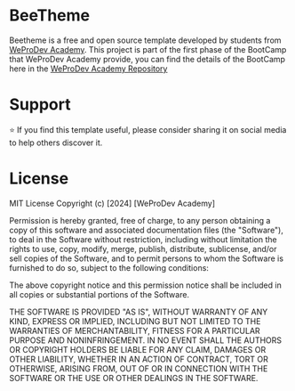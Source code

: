 # BeeTheme
Beetheme is a free and open source template developed by students from [WeProDev Academy](https://weprodev.com).
This project is part of the first phase of the BootCamp that WeProDev Academy provide, you can find the details of the BootCamp here in the [WeProDev Academy Repository](https://github.com/weprodev/Academy)

# Support 
⭐ If you find this template useful, please consider sharing it on social media to help others discover it.

# License
MIT License
Copyright (c) [2024] [WeProDev Academy]

Permission is hereby granted, free of charge, to any person obtaining a copy
of this software and associated documentation files (the "Software"), to deal
in the Software without restriction, including without limitation the rights
to use, copy, modify, merge, publish, distribute, sublicense, and/or sell
copies of the Software, and to permit persons to whom the Software is
furnished to do so, subject to the following conditions:

The above copyright notice and this permission notice shall be included in all
copies or substantial portions of the Software.

THE SOFTWARE IS PROVIDED "AS IS", WITHOUT WARRANTY OF ANY KIND, EXPRESS OR
IMPLIED, INCLUDING BUT NOT LIMITED TO THE WARRANTIES OF MERCHANTABILITY,
FITNESS FOR A PARTICULAR PURPOSE AND NONINFRINGEMENT. IN NO EVENT SHALL THE
AUTHORS OR COPYRIGHT HOLDERS BE LIABLE FOR ANY CLAIM, DAMAGES OR OTHER
LIABILITY, WHETHER IN AN ACTION OF CONTRACT, TORT OR OTHERWISE, ARISING FROM,
OUT OF OR IN CONNECTION WITH THE SOFTWARE OR THE USE OR OTHER DEALINGS IN THE
SOFTWARE.